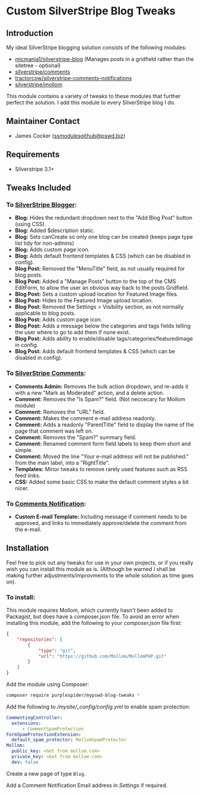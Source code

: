 # Custom SilverStripe Blog Tweaks

## Introduction

My ideal SilverStripe blogging solution consists of the following modules:

*  [micmania1/silverstripe-blog](https://github.com/micmania1/silverstripe-blogger) (Manages posts in a gridfield rather than the sitetree - optional)
*  [silverstripe/comments](https://github.com/silverstripe/silverstripe-comments)
*  [tractorcow/silverstripe-comments-notifications](https://github.com/tractorcow/silverstripe-comments-notifications)
*  [silverstripe/mollom](https://github.com/silverstripe/silverstripe-mollom)

This module contains a variety of tweaks to these modules that further perfect the solution. I add this module to every SilverStripe blog I do.

## Maintainer Contact ##
 * James Cocker (ssmodulesgithub@pswd.biz)
 
## Requirements
 * Silverstripe 3.1+

## Tweaks Included

### To [SilverStripe Blogger](https://github.com/micmania1/silverstripe-blogger):

* __Blog:__ Hides the redundant dropdown next to the "Add Blog Post" button (using CSS).
* __Blog:__ Added $description static.
* __Blog:__ Sets canCreate so only one blog can be created (keeps page type list tidy for non-admins)
* __Blog:__ Adds custom page icon.
* __Blog:__ Adds default frontend templates & CSS (which can be disabled in config).
* __Blog Post:__ Removed the "MenuTitle" field, as not usually required for blog posts.
* __Blog Post:__ Added a "Manage Posts" button to the top of the CMS EditForm, to allow the user an obvious way back to the posts Gridfield.
* __Blog Post:__ Sets a custom upload location for Featured Image files.
* __Blog Post:__ Hides to the Featured Image upload location.
* __Blog Post:__ Removed the Settings > Visibility section, as not normally applicable to blog posts.
* __Blog Post:__ Adds custom page icon.
* __Blog Post:__ Adds a message below the categories and tags fields telling the user where to go to add them if none exist.
* __Blog Post:__ Adds ability to enable/disable tags/categories/featuredimage in config.
* __Blog Post:__ Adds default frontend templates & CSS (which can be disabled in config).
 
### To [SilverStripe Comments](https://github.com/silverstripe/silverstripe-comments):

* __Comments Admin:__ Removes the bulk action dropdown, and re-adds it with a new "Mark as Moderated" action, and a delete action.
* __Comment:__ Removes the "Is Spam?" field. (Not neccecary for Mollom module)
* __Comment:__ Removes the "URL" field.
* __Comment:__ Makes the comment e-mail address readonly.
* __Comment:__ Adds a readonly "ParentTitle" field to display the name of the page that comment was left on.
* __Comment:__ Removes the "Spam?" summary field.
* __Comment:__ Renamed comment form field labels to keep them short and simple.
* __Comment:__ Moved the line "Your e-mail address will not be published." from the main label, into a "RightTitle".
* __Templates:__ Minor tweaks to remove rarely used features such as RSS feed links.
* __CSS:__ Added some basic CSS to make the default comment styles a bit nicer.

### To [Comments Notification](https://github.com/tractorcow/silverstripe-comments-notifications):

* __Custom E-mail Template:__ Including message if comment needs to be approved, and links to immediately approve/delete the comment from the e-mail.

## Installation

Feel free to pick out any tweaks for use in your own projects, or if you really wish you can install this module as is. (Although be warned I shall be making further adjustments/improvments to the whole solution as time goes on).

### To install:

This module requires Mollom, which currently hasn't been added to Packagist, but does have a composer.json file. To avoid an error when installing this module, add the following to your *composer.json* file first:

```json
{
	"repositories": [
        {
            "type": "git",
            "url": "https://github.com/Mollom/MollomPHP.git"
        }
    ]
}
```

Add the module using Composer:
```bash
composer require purplespider/mypswd-blog-tweaks *
```

Add the following to */mysite/_config/config.yml* to enable spam protection:

```yaml
CommentingController:
  extensions:
      - CommentSpamProtection
FormSpamProtectionExtension:
  default_spam_protector: MollomSpamProtector
Mollom:
  public_key: <Get from mollom.com>
  private_key: <Get from mollom.com>
  dev: false
```

Create a new page of type `Blog`.

Add a Comment Notification Email address in *Settings* if required.

